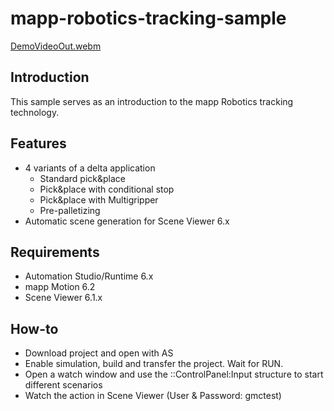 # mapp-robotics-tracking-sample
[DemoVideoOut.webm](https://github.com/user-attachments/assets/4cd81c92-82a7-4335-94d3-36d02113f416)

## Introduction
This sample serves as an introduction to the mapp Robotics tracking technology.

## Features
* 4 variants of a delta application
  * Standard pick&place
  * Pick&place with conditional stop
  * Pick&place with Multigripper
  * Pre-palletizing
* Automatic scene generation for Scene Viewer 6.x
  
## Requirements
* Automation Studio/Runtime 6.x
* mapp Motion 6.2
* Scene Viewer 6.1.x

## How-to
* Download project and open with AS
* Enable simulation, build and transfer the project. Wait for RUN.
* Open a watch window and use the ::ControlPanel:Input structure to start different scenarios
* Watch the action in Scene Viewer (User & Password: gmctest)
